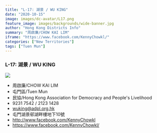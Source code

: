 ```yaml
---
title: "L-17: 湖景 / WU KING"
date: "2020-10-15"
image: images/dc-avatar/L17.png
feature_image: images/backgrounds/wide-banner.jpg
author: "Hong Kong Districts Info"
summary: "周啟廉/CHOW KAI LIM"
iframe: "https://www.facebook.com/KennyChowkl/"
categories: ["New Territories"]
tags: ["Tuen Mun"]
---
```


### L-17: 湖景 / WU KING  
![](/images/dc-avatar/L17.png)  

 - 周啟廉/CHOW KAI LIM  
 - 屯門區/Tuen Mun  
 - 民協/Hong Kong Association for Democracy and People's Livelihood  
 - 9231 7542 / 2123 1428  
 - wuking@adpl.org.hk  
 - 屯門湖景邨湖畔樓地下10號  
 - http://www.facebook.com/KennyChowkl  
 - https://www.facebook.com/KennyChowkl/
